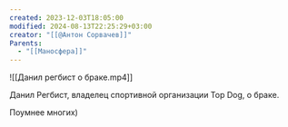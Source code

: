 ```yaml
---
created: 2023-12-03T18:05:00
modified: 2024-08-13T22:25:29+03:00
creator: "[[@Антон Сорвачев]]"
Parents:
  - "[[Маносфера]]"
---
```


![[Данил регбист о браке.mp4]]

Данил Регбист, владелец спортивной организации Top Dog, о браке.

Поумнее многих)
